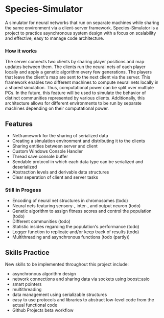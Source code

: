 # Species-Simulator
A simulator for neural networks that run on separate machines while sharing the same environment via a client-server framework. 
Species-Simulator is a project to practice asynchronous system design with a focus on scalability and effective, easy to manage code architecture. 

### How it works
The server connects two clients by sharing player positions and map updates between them. The clients run the neural nets of each player locally
and apply a genetic algorithm every few generations. The players that leave the client's map are sent to the next client via the server. This framework enables two different machines to compute neural nets locally in a shared simulation. Thus, computational power can be split over multiple PCs. 
In the future, this feature will be used to simulate the behavior of distinct communities represented by various clients. Additionally, this architecture allows for different 
environments to be run by separate machines depending on their computational power.  

## Features
- Netframework for the sharing of serialized data
- Creating a simulation environment and distributing it to the clients
- Sharing entities between server and client
- Custom Windows Console Handler
- Thread save console buffer
- Sendable protocol in which each data type can be serialized and deserialized
- Abstraction levels and derivable data structures
- Clear seperation of client and server tasks
### Still in Progess
- Encoding of neural net structures in chromosomes (todo)
- Neural nets featuring sensory-, inter-, and output neuron (todo)
- Genetic algorithm to assign fitness scores and control the population (todo)
- Different communities (todo)
- Statistic insides regarding the population's performance (todo)
- Logger function to replicate and/or keep track of results (todo)
- Multithreading and asynchronous functions (todo (partly))

## Skills Practice
New skills to be implemented throughout this project include:
- asynchronous algorithm design
- network connections and sharing data via sockets using boost::asio
- smart pointers
- multithreading
- data management using serializable structures
- easy to use protocols and libraries to abstract low-level code from the actual functional code
- Github Projects beta workflow
